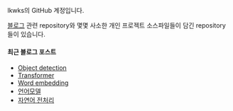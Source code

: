 lkwks의 GitHub 계정입니다.

[블로그](https://lkwks.github.io) 관련 repository와 몇몇 사소한 개인 프로젝트 소스파일들이 담긴 repository들이 있습니다.


#### 최근 블로그 포스트
<!-- BLOG-POST-LIST:START -->
- [Object detection](https://lkwks.github.io/ml/2022/03/31/object-detection.html)
- [Transformer](https://lkwks.github.io/ml/2022/03/27/transformer.html)
- [Word embedding](https://lkwks.github.io/ml/2022/03/26/word-embedding.html)
- [언어모델](https://lkwks.github.io/ml/2022/03/21/%EC%96%B8%EC%96%B4%EB%AA%A8%EB%8D%B8.html)
- [자연어 전처리](https://lkwks.github.io/ml/2022/03/20/%EC%9E%90%EC%97%B0%EC%96%B4-%EC%A0%84%EC%B2%98%EB%A6%AC.html)
<!-- BLOG-POST-LIST:END -->
  
<!--![Top Langs](https://github-readme-stats.vercel.app/api/top-langs/?username=lkwks)-->
